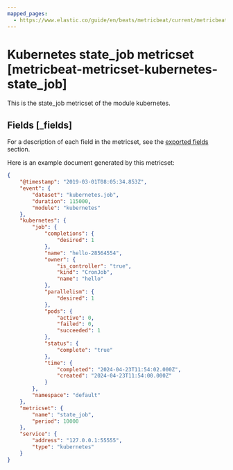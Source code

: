 ```yaml
---
mapped_pages:
  - https://www.elastic.co/guide/en/beats/metricbeat/current/metricbeat-metricset-kubernetes-state_job.html
---
```


<!-- This file is generated! See scripts/docs_collector.py -->

# Kubernetes state_job metricset [metricbeat-metricset-kubernetes-state_job]

This is the state_job metricset of the module kubernetes.

## Fields [_fields]

For a description of each field in the metricset, see the [exported fields](/reference/metricbeat/exported-fields-kubernetes.md) section.

Here is an example document generated by this metricset:

```json
{
    "@timestamp": "2019-03-01T08:05:34.853Z",
    "event": {
        "dataset": "kubernetes.job",
        "duration": 115000,
        "module": "kubernetes"
    },
    "kubernetes": {
        "job": {
            "completions": {
                "desired": 1
            },
            "name": "hello-28564554",
            "owner": {
                "is_controller": "true",
                "kind": "CronJob",
                "name": "hello"
            },
            "parallelism": {
                "desired": 1
            },
            "pods": {
                "active": 0,
                "failed": 0,
                "succeeded": 1
            },
            "status": {
                "complete": "true"
            },
            "time": {
                "completed": "2024-04-23T11:54:02.000Z",
                "created": "2024-04-23T11:54:00.000Z"
            }
        },
        "namespace": "default"
    },
    "metricset": {
        "name": "state_job",
        "period": 10000
    },
    "service": {
        "address": "127.0.0.1:55555",
        "type": "kubernetes"
    }
}
```
